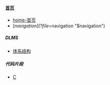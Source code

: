 ﻿
#### [首页](?file=home-首页)
- [home-首页](?file=home-首页 "home-首页")
- [$navigation](?file=$navigation "$navigation")

##### DLMS
  - [体系结构](?file=001-DLMS/01-体系结构 "体系结构")


##### 代码片段
  - [C](?file=代码片段/C "C")
